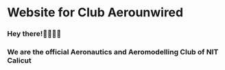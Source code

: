 # Website for Club Aerounwired 
### Hey there!👋🏽👋🏽
### We are the official Aeronautics and Aeromodelling Club of NIT Calicut

